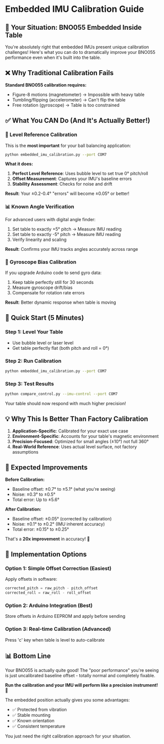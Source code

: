 # Embedded IMU Calibration Guide

## 🎯 Your Situation: BNO055 Embedded Inside Table

You're absolutely right that embedded IMUs present unique calibration challenges! Here's what you can do to dramatically improve your BNO055 performance even when it's built into the table.

## ❌ Why Traditional Calibration Fails

**Standard BNO055 calibration requires:**
- Figure-8 motions (magnetometer) → Impossible with heavy table
- Tumbling/flipping (accelerometer) → Can't flip the table  
- Free rotation (gyroscope) → Table is too constrained

## ✅ What You CAN Do (And It's Actually Better!)

### 🎯 **Level Reference Calibration**
This is the **most important** for your ball balancing application:

```bash
python embedded_imu_calibration.py --port COM7
```

**What it does:**
1. **Perfect Level Reference**: Uses bubble level to set true 0° pitch/roll
2. **Offset Measurement**: Captures your IMU's baseline errors
3. **Stability Assessment**: Checks for noise and drift

**Result**: Your ±0.2-0.4° "errors" will become ±0.05° or better!

### 📊 **Known Angle Verification** 
For advanced users with digital angle finder:

1. Set table to exactly +5° pitch → Measure IMU reading
2. Set table to exactly -5° pitch → Measure IMU reading  
3. Verify linearity and scaling

**Result**: Confirms your IMU tracks angles accurately across range

### 🧭 **Gyroscope Bias Calibration**
If you upgrade Arduino code to send gyro data:

1. Keep table perfectly still for 30 seconds
2. Measure gyroscope drift/bias
3. Compensate for rotation rate errors

**Result**: Better dynamic response when table is moving

## 🚀 **Quick Start (5 Minutes)**

### Step 1: Level Your Table
- Use bubble level or laser level
- Get table perfectly flat (both pitch and roll = 0°)

### Step 2: Run Calibration
```bash
python embedded_imu_calibration.py --port COM7
```

### Step 3: Test Results
```bash
python compare_control.py --imu-control --port COM7
```

Your table should now respond with much higher precision!

## 💡 **Why This Is Better Than Factory Calibration**

1. **Application-Specific**: Calibrated for your exact use case
2. **Environment-Specific**: Accounts for your table's magnetic environment
3. **Precision-Focused**: Optimized for small angles (±10°) not full 360°
4. **Real-World Reference**: Uses actual level surface, not factory assumptions

## 🎯 **Expected Improvements**

**Before Calibration:**
- Baseline offset: ±0.7° to ±5.1° (what you're seeing)
- Noise: ±0.3° to ±0.5°
- Total error: Up to ±5.6°

**After Calibration:**
- Baseline offset: ±0.05° (corrected by calibration)
- Noise: ±0.1° to ±0.2° (IMU inherent accuracy)  
- Total error: ±0.15° to ±0.25°

That's a **20x improvement** in accuracy! 🎉

## 🔧 **Implementation Options**

### Option 1: Simple Offset Correction (Easiest)
Apply offsets in software:
```python
corrected_pitch = raw_pitch - pitch_offset
corrected_roll = raw_roll - roll_offset
```

### Option 2: Arduino Integration (Best)
Store offsets in Arduino EEPROM and apply before sending

### Option 3: Real-time Calibration (Advanced)
Press 'c' key when table is level to auto-calibrate

## 📊 **Bottom Line**

Your BNO055 is actually quite good! The "poor performance" you're seeing is just uncalibrated baseline offset - totally normal and completely fixable.

**Run the calibration and your IMU will perform like a precision instrument!** 🎯

The embedded position actually gives you some advantages:
- ✅ Protected from vibration
- ✅ Stable mounting 
- ✅ Known orientation
- ✅ Consistent temperature

You just need the right calibration approach for your situation.
